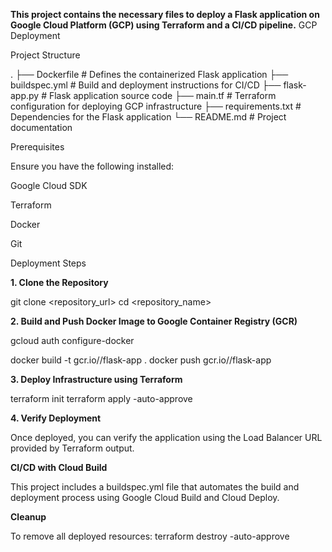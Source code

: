 **This project contains the necessary files to deploy a Flask application on Google Cloud Platform (GCP) using Terraform and a CI/CD pipeline.**
GCP Deployment


Project Structure

.
├── Dockerfile          # Defines the containerized Flask application
├── buildspec.yml       # Build and deployment instructions for CI/CD
├── flask-app.py        # Flask application source code
├── main.tf             # Terraform configuration for deploying GCP infrastructure
├── requirements.txt    # Dependencies for the Flask application
└── README.md           # Project documentation

Prerequisites

Ensure you have the following installed:

Google Cloud SDK

Terraform

Docker

Git

Deployment Steps

**1. Clone the Repository**

git clone <repository_url>
cd <repository_name>

**2. Build and Push Docker Image to Google Container Registry (GCR)**

gcloud auth configure-docker

docker build -t gcr.io/<your-project-id>/flask-app .
docker push gcr.io/<your-project-id>/flask-app

**3. Deploy Infrastructure using Terraform**

terraform init
terraform apply -auto-approve

**4. Verify Deployment**

Once deployed, you can verify the application using the Load Balancer URL provided by Terraform output.

**CI/CD with Cloud Build**

This project includes a buildspec.yml file that automates the build and deployment process using Google Cloud Build and Cloud Deploy.

**Cleanup**

To remove all deployed resources:
terraform destroy -auto-approve
